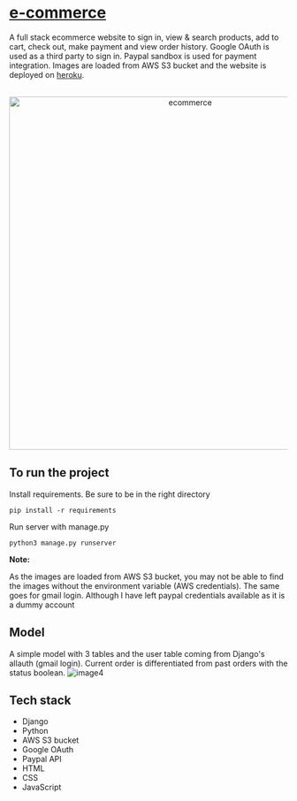 # [e-commerce](https://ebuystore.herokuapp.com/)
A full stack ecommerce website to sign in, view & search products, add to cart, check out, make payment and view order history. Google OAuth is used as a third party to sign in. Paypal sandbox is used for payment integration.
Images are loaded from AWS S3 bucket and the website is deployed on [heroku](https://ebuystore.herokuapp.com/).

<p align="center"></br>
<img width="639" alt="ecommerce" src="https://user-images.githubusercontent.com/26730019/221915166-6e13a90a-68be-42ec-85ba-8179ac65a9b7.png">
</p>

## To run the project

Install requirements. Be sure to be in the right directory
```
pip install -r requirements
```
Run server with manage.py
```
python3 manage.py runserver
```
**Note:** 

As the images are loaded from AWS S3 bucket, you may not be able to find the images without the environment variable (AWS credentials). 
The same goes for gmail login. Although I have left paypal credentials available as it is a dummy account

## Model

A simple model with 3 tables and the user table coming from Django's allauth (gmail login). Current order is differentiated from past orders with the status boolean.
![image4](https://user-images.githubusercontent.com/26730019/221915641-50a5dd64-1604-4f2c-bbd8-abb0d65ba14b.png)



## Tech stack
- Django
- Python
- AWS S3 bucket
- Google OAuth
- Paypal API
- HTML
- CSS 
- JavaScript

